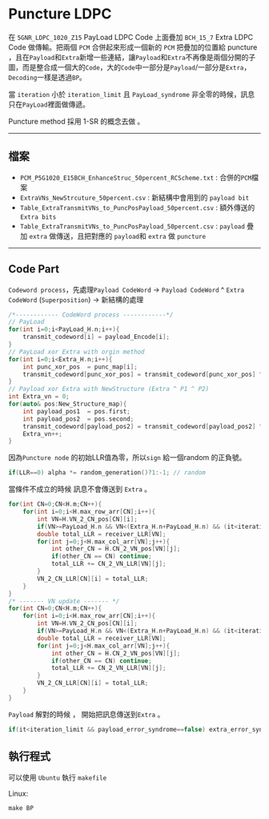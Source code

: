 # Puncture LDPC
在 `5GNR_LDPC_1020_Z15` PayLoad LDPC Code 上面疊加 `BCH_15_7` Extra LDPC Code 做傳輸。把兩個 `PCM` 合併起來形成一個新的 `PCM` 把疊加的位置給 puncture ，且在`Payload`和`Extra`新增一些連結，讓`Payload`和`Extra`不再像是兩個分開的子圖，而是整合成一個大的`Code`，大的`Code`中一部分是`Payload`/一部分是`Extra`，`Decoding`一樣是透過`BP`。

當 `iteration` 小於 `iteration_limit` 且 `PayLoad_syndrome` 非全零的時候，訊息只在`PayLoad`裡面做傳遞。

Puncture method 採用 1-SR 的概念去做 。

---
## 檔案

- `PCM_P5G1020_E15BCH_EnhanceStruc_50percent_RCScheme.txt` : 合併的`PCM`檔案
- `ExtraVNs_NewStrcuture_50percent.csv`                    : 新結構中會用到的 `payload bit`
- `Table_ExtraTransmitVNs_to_PuncPosPayload_50percent.csv` : 額外傳送的 `Extra bits`
- `Table_ExtraTransmitVNs_to_PuncPosPayload_50percent.csv` : `payload` 疊加 `extra` 做傳送，且把對應的 `payload`和 `extra` 做 `puncture`  

---
## Code Part
`Codeword process`，先處理`Payload CodeWord` -> `Payload CodeWord` ^ `Extra CodeWord` (`Superposition`) -> 新結構的處理
``` c++ =
/*------------ CodeWord process ------------*/
// PayLoad 
for(int i=0;i<PayLoad_H.n;i++){
    transmit_codeword[i] = payload_Encode[i];
}
// PayLoad xor Extra with orgin method
for(int i=0;i<Extra_H.n;i++){
    int punc_xor_pos  = punc_map[i];
    transmit_codeword[punc_xor_pos] = transmit_codeword[punc_xor_pos] ^ extra_Encode[i]; 
}
// Payload xor Extra with NewStructure (Extra ^ P1 ^ P2)
int Extra_vn = 0;
for(auto& pos:New_Structure_map){
    int payload_pos1  = pos.first;
    int payload_pos2  = pos.second;
    transmit_codeword[payload_pos2] = transmit_codeword[payload_pos2] ^ payload_Encode[payload_pos1] ^ extra_Encode[Extra_vn];
    Extra_vn++;
}
```

因為`Puncture node` 的初始LLR值為零，所以`sign` 給一個random 的正負號。
``` c++ =
if(LLR==0) alpha *= random_generation()?1:-1; // random 
```

當條件不成立的時候 訊息不會傳送到 `Extra` 。
``` c++ = 
for(int CN=0;CN<H.m;CN++){
    for(int i=0;i<H.max_row_arr[CN];i++){
        int VN=H.VN_2_CN_pos[CN][i];
        if(VN>=PayLoad_H.n && VN<(Extra_H.n+PayLoad_H.n) && (it<iteration_open && payload_correct_flag==false)) continue;
        double total_LLR = receiver_LLR[VN];
        for(int j=0;j<H.max_col_arr[VN];j++){
            int other_CN = H.CN_2_VN_pos[VN][j];
            if(other_CN == CN) continue;
            total_LLR += CN_2_VN_LLR[VN][j];
        }
        VN_2_CN_LLR[CN][i] = total_LLR;
    }
}
/* ------- VN update ------- */
for(int CN=0;CN<H.m;CN++){
    for(int i=0;i<H.max_row_arr[CN];i++){
        int VN=H.VN_2_CN_pos[CN][i];
        if(VN>=PayLoad_H.n && VN<(Extra_H.n+PayLoad_H.n) && (it<iteration_open && payload_correct_flag==false)) continue;
        double total_LLR = receiver_LLR[VN];
        for(int j=0;j<H.max_col_arr[VN];j++){
            int other_CN = H.CN_2_VN_pos[VN][j];
            if(other_CN == CN) continue;
            total_LLR += CN_2_VN_LLR[VN][j];
        }
        VN_2_CN_LLR[CN][i] = total_LLR;
    }
}
```

`Payload` 解對的時候 ， 開始把訊息傳送到`Extra` 。
``` c++ =
if(it<iteration_limit && payload_error_syndrome==false) extra_error_syndrome = true;
```
## 執行程式
可以使用 `Ubuntu` 執行 `makefile`

Linux:
```
make BP
```
